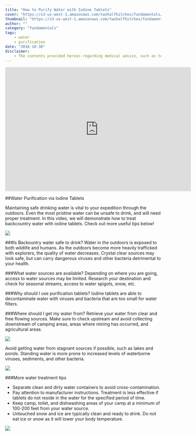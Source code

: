```yaml
---
title: "How to Purify Water with Iodine Tablets"
cover: "https://s3-us-west-1.amazonaws.com/twohalfhitches/fundamentals/iodine-tablets/Water+Purification.jpg"
thumbnail: "https://s3-us-west-1.amazonaws.com/twohalfhitches/fundamentals/iodine-tablets/Water+Purification.jpg"
author: ""
category: "fundamentals"
tags:
    - water
    - purification
date: "2016-10-30"
disclaimer:
    - The contents provided herein regarding medical advice, such as text, graphics, images, and other material contained on this website are for informational purposes only. The content provided in this website is not intended to substitute professional medical advice, diagnosis, or treatment. 
---
```


<iframe title="video" src="https://www.youtube.com/embed/FkvDrzPe_vk" width="600" height="400" frameBorder="0" allowFullScreen></iframe>

<br>

##Water Purification via Iodine Tablets

Maintaining safe drinking water is vital to your expedition through the outdoors. Even the most pristine water can be unsafe to drink, and will need proper treatment. In this video, we will demonstrate how to treat backcountry water with iodine tablets. Check out more useful tips below!

![](https://s3-us-west-1.amazonaws.com/twohalfhitches/fundamentals/iodine-tablets/5J8A6531.jpg)

###Is Backountry water safe to drink?
Water in the outdoors is exposed to both wildlife and humans. As the outdoors become more heavily trafficked with explorers, the quality of water decreases. Crystal clear sources may look safe, but can carry dangerous viruses and other bacteria detrimental to your health.

###What water sources are available?
Depending on where you are going, access to water sources may be limited. Research your destination and check for seasonal streams, access to water spigots, snow, etc.

###Why should I use purification tablets?
Iodine tablets are able to decontaminate water with viruses and bacteria that are too small for water filters.

###Where should I get my water from?
Retrieve your water from clear and free flowing sources. Make sure to check upstream and avoid collecting downstream of camping areas, areas where mining has occurred, and agricultural areas.

![](https://s3-us-west-1.amazonaws.com/twohalfhitches/fundamentals/iodine-tablets/5J8A6526.jpg)

Avoid getting water from stagnant sources if possible, such as lakes and ponds. Standing water is more prone to increased levels of waterborne viruses, sediments, and other bacteria.

![](https://s3-us-west-1.amazonaws.com/twohalfhitches/fundamentals/iodine-tablets/5J8A9665.jpg)

###More water treatment tips

- Separate clean and dirty water containers to avoid cross-contamination.
- Pay attention to manufacturer instructions. Treatment is less effective if tablets do not reside in the water for the specified period of time.
- Keep camp, toilet, and dishwashing areas of your camp at a minimum of 100-200 feet from your water source.
- Untouched snow and ice are typically clean and ready to drink. Do not eat ice or snow as it will lower your body temperature.

![](https://s3-us-west-1.amazonaws.com/twohalfhitches/fundamentals/iodine-tablets/5J8A6536.jpg)
